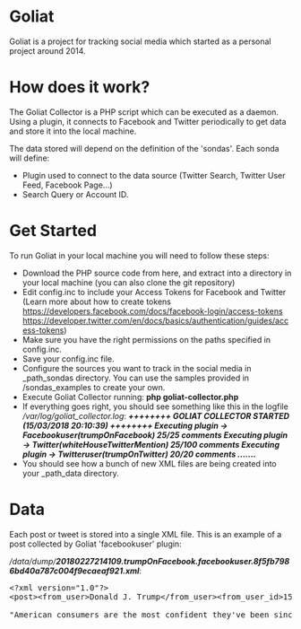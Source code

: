 # Goliat
Goliat is a project for tracking social media which started as a personal project around 2014.

# How does it work?
The Goliat Collector is a PHP script which can be executed as a daemon.
Using a plugin, it connects to Facebook and Twitter periodically to get data and store it into the local machine.

The data stored will depend on the definition of the 'sondas'.
Each sonda will define:
- Plugin used to connect to the data source (Twitter Search, Twitter User Feed, Facebook Page...)
- Search Query or Account ID.

# Get Started
To run Goliat in your local machine you will need to follow these steps:
- Download the PHP source code from here, and extract into a directory in your local machine (you can also clone the git repository)
- Edit config.inc to include your Access Tokens for Facebook and Twitter (Learn more about how to create tokens https://developers.facebook.com/docs/facebook-login/access-tokens https://developer.twitter.com/en/docs/basics/authentication/guides/access-tokens)
- Make sure you have the right permissions on the paths specified in config.inc.
- Save your config.inc file.
- Configure the sources you want to track in the social media in \_path_sondas directory. You can use the samples provided in /sondas_examples to create your own.
- Execute Goliat Collector running: <b>php goliat-collector.php</b>
- If everything goes right, you should see something like this in the logfile <i>/var/log/goliat_collector.log</i>:
<b><i>++++++++ GOLIAT COLLECTOR STARTED (15/03/2018 20:10:39) ++++++++
Executing plugin -> Facebookuser(trumpOnFacebook)
25/25 comments
Executing plugin -> Twitter(whiteHouseTwitterMention)
25/100 comments
Executing plugin -> Twitteruser(trumpOnTwitter)
20/20 comments
.......</i></b>
- You should see how a bunch of new XML files are being created into your \_path_data directory.

# Data
Each post or tweet is stored into a single XML file. This is an example of a post collected by Goliat 'facebookuser' plugin:

<i>/data/dump/<b>20180227214109.trumpOnFacebook.facebookuser.8f5fb7986bd40a787c004f9ecaeaf921.xml</b></i>:
<pre>
&lt;?xml version="1.0"?&gt;
&lt;post&gt;&lt;from_user&gt;Donald J. Trump&lt;/from_user&gt;&lt;from_user_id&gt;153080620724&lt;/from_user_id&gt;&lt;profile_image_url&gt;https://graph.facebook.com/153080620724/picture&lt;/profile_image_url&gt;&lt;text&gt;Tremendous things are happening!

"American consumers are the most confident they've been since 2000&#x2026;The unemployment rate has stayed at a 17-year low." https://usat.ly/2Fc6RmK&lt;/text&gt;&lt;created_at&gt;2018-02-27 21:41:09&lt;/created_at&gt;&lt;type&gt;photo&lt;/type&gt;&lt;link&gt;https://www.facebook.com/DonaldTrump/photos/a.488852220724.393301.153080620724/10160655279815725/?type=3&lt;/link&gt;&lt;id&gt;153080620724_10160655287330725&lt;/id&gt;&lt;/post&gt;
</pre>
